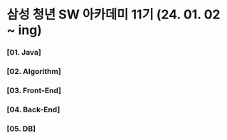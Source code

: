 # 삼성 청년 SW 아카데미 11기 (24. 01. 02 ~ ing)
### [01. Java]
### [02. Algorithm]
### [03. Front-End]
### [04. Back-End]
### [05. DB]